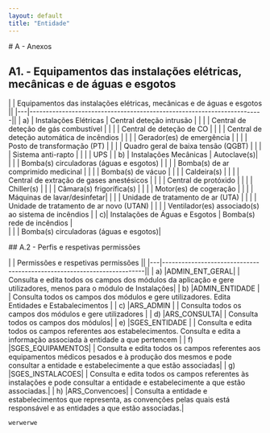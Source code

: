 ```yaml
---
layout: default
title: "Entidade"
---
```


<p id="listaeqcr"></p>
# A - Anexos

## A1. - Equipamentos das instalações elétricas, mecânicas e de águas e esgotos 

|   | Equipamentos das instalações elétricas, mecânicas e de águas e esgotos ||
|---|------------------------------------------------------------------------|| 
| a) | Instalações Elétricas				      | Central deteção intrusão |
|    |                                        | Central de deteção de gás combustível |
|    |                                       | Central de deteção de CO |
|    |                                        | Central de deteção automática de incêndios |
|    |                                       | Gerador(es) de emergência |
|    |                                      | Posto de transformação (PT) |
|    |                                        | Quadro geral de baixa tensão (QGBT) |
|    |                                     | Sistema anti-rapto |
|    |                                       | UPS |
| b) | Instalações Mecânicas		              | Autoclave(s)|	          
|    |                                      | Bomba(s) circuladoras (águas e esgotos) |
|    |                                        | Bomba(s) de ar comprimido medicinal |
|    |                                       | Bomba(s) de vácuo |
|    |                                        | Caldeira(s) |
|    |                                        | Central de extração de gases anestésicos |
|    |                                       | Central de protóxido |
|    |                                       | Chiller(s) |
|    |                                       | Câmara(s) frigorífica(s) |
|    |                                       | Motor(es) de cogeração |
|    |                                        | Máquinas de lavar/desinfetar|
|    |                                       | Unidade de tratamento de ar (UTA) |
|    |                                        | Unidade de tratamento de ar novo (UTAN) |
|    |                                      | Ventilador(es) associado(s) ao sistema de incêndios |
| c)| Instalações de Águas e Esgotos		| Bomba(s) rede de incêndios |     
|   |                                       | Bomba(s) circuladoras (águas e esgotos)|

<p id="listaperfis"></p>
## A.2 - Perfis e respetivas permissões

|   | Permissões e respetivas permissões                                     ||
|---|------------------------------------------------------------------------|| 
| a) |ADMIN_ENT_GERAL|            | Consulta e edita todos os campos dos módulos da aplicação e gere utilizadores, menos para o módulo de Instalações|
| b) |ADMIN_ENTIDADE |             | Consulta todos os campos dos módulos e gere utilizadores. Edita Entidades e Estabalecimentos | 
| c) |ARS_ADMIN      |			   | Consulta todos os campos dos módulos e gere utilizadores |
| d) |ARS_CONSULTA|                | Consulta todos os campos dos módulos|
| e) |SGES_ENTIDADE |  			  | Consulta e edita todos os campos referentes aos estabelecimentos. Consulta e edita a informação associada à entidade a que pertencem  |
| f) |SGES_EQUIPAMENTOS|           | Consulta e edita todos os campos referentes aos equipamentos médicos pesados e à produção dos mesmos e pode consultar a entidade e estabelecimente a que estão associadas|
| g) |SGES_INSTALACOES|            | Consulta e edita todos os campos referentes às instalações e pode consultar a entidade e estabelecimente a que estão associadas.|
| h) |ARS_Convencoes|              | Consulta a entidade e estabelecimentos que representa, as convenções pelas quais está responsável e as entidades a que estão associadas.|

    werwerwe

